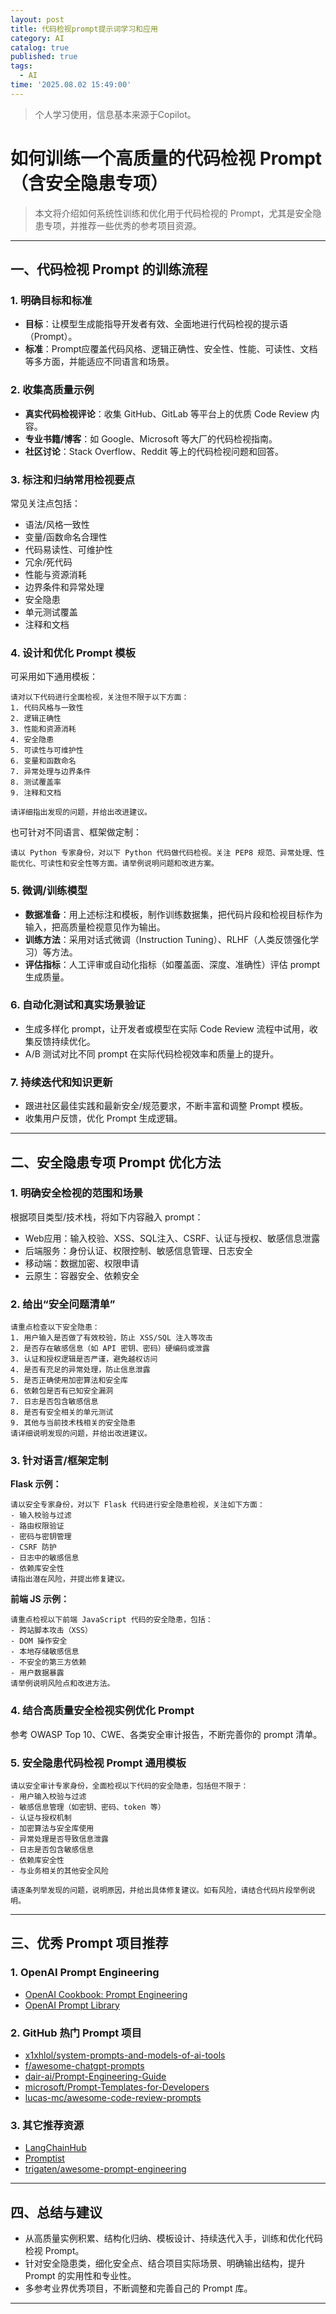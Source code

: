 ```yaml
---
layout: post
title: 代码检视prompt提示词学习和应用
category: AI
catalog: true
published: true
tags:
  - AI
time: '2025.08.02 15:49:00'
---
```

> 个人学习使用，信息基本来源于Copilot。

# 如何训练一个高质量的代码检视 Prompt（含安全隐患专项）

> 本文将介绍如何系统性训练和优化用于代码检视的 Prompt，尤其是安全隐患专项，并推荐一些优秀的参考项目资源。

---

## 一、代码检视 Prompt 的训练流程

### 1. 明确目标和标准

- **目标**：让模型生成能指导开发者有效、全面地进行代码检视的提示语（Prompt）。
- **标准**：Prompt应覆盖代码风格、逻辑正确性、安全性、性能、可读性、文档等多方面，并能适应不同语言和场景。

### 2. 收集高质量示例

- **真实代码检视评论**：收集 GitHub、GitLab 等平台上的优质 Code Review 内容。
- **专业书籍/博客**：如 Google、Microsoft 等大厂的代码检视指南。
- **社区讨论**：Stack Overflow、Reddit 等上的代码检视问题和回答。

### 3. 标注和归纳常用检视要点

常见关注点包括：

- 语法/风格一致性
- 变量/函数命名合理性
- 代码易读性、可维护性
- 冗余/死代码
- 性能与资源消耗
- 边界条件和异常处理
- 安全隐患
- 单元测试覆盖
- 注释和文档

### 4. 设计和优化 Prompt 模板

可采用如下通用模板：

```text
请对以下代码进行全面检视，关注但不限于以下方面：
1. 代码风格与一致性
2. 逻辑正确性
3. 性能和资源消耗
4. 安全隐患
5. 可读性与可维护性
6. 变量和函数命名
7. 异常处理与边界条件
8. 测试覆盖率
9. 注释和文档

请详细指出发现的问题，并给出改进建议。
```

也可针对不同语言、框架做定制：

```text
请以 Python 专家身份，对以下 Python 代码做代码检视。关注 PEP8 规范、异常处理、性能优化、可读性和安全性等方面。请举例说明问题和改进方案。
```

### 5. 微调/训练模型

- **数据准备**：用上述标注和模板，制作训练数据集，把代码片段和检视目标作为输入，把高质量检视意见作为输出。
- **训练方法**：采用对话式微调（Instruction Tuning）、RLHF（人类反馈强化学习）等方法。
- **评估指标**：人工评审或自动化指标（如覆盖面、深度、准确性）评估 prompt 生成质量。

### 6. 自动化测试和真实场景验证

- 生成多样化 prompt，让开发者或模型在实际 Code Review 流程中试用，收集反馈持续优化。
- A/B 测试对比不同 prompt 在实际代码检视效率和质量上的提升。

### 7. 持续迭代和知识更新

- 跟进社区最佳实践和最新安全/规范要求，不断丰富和调整 Prompt 模板。
- 收集用户反馈，优化 Prompt 生成逻辑。

---

## 二、安全隐患专项 Prompt 优化方法

### 1. 明确安全检视的范围和场景

根据项目类型/技术栈，将如下内容融入 prompt：

- Web应用：输入校验、XSS、SQL注入、CSRF、认证与授权、敏感信息泄露
- 后端服务：身份认证、权限控制、敏感信息管理、日志安全
- 移动端：数据加密、权限申请
- 云原生：容器安全、依赖安全

### 2. 给出“安全问题清单”

```text
请重点检查以下安全隐患：
1. 用户输入是否做了有效校验，防止 XSS/SQL 注入等攻击
2. 是否存在敏感信息（如 API 密钥、密码）硬编码或泄露
3. 认证和授权逻辑是否严谨，避免越权访问
4. 是否有充足的异常处理，防止信息泄露
5. 是否正确使用加密算法和安全库
6. 依赖包是否有已知安全漏洞
7. 日志是否包含敏感信息
8. 是否有安全相关的单元测试
9. 其他与当前技术栈相关的安全隐患
请详细说明发现的问题，并给出改进建议。
```

### 3. 针对语言/框架定制

**Flask 示例：**

```text
请以安全专家身份，对以下 Flask 代码进行安全隐患检视，关注如下方面：
- 输入校验与过滤
- 路由权限验证
- 密码与密钥管理
- CSRF 防护
- 日志中的敏感信息
- 依赖库安全性
请指出潜在风险，并提出修复建议。
```

**前端 JS 示例：**

```text
请重点检视以下前端 JavaScript 代码的安全隐患，包括：
- 跨站脚本攻击（XSS）
- DOM 操作安全
- 本地存储敏感信息
- 不安全的第三方依赖
- 用户数据暴露
请举例说明风险点和改进方法。
```

### 4. 结合高质量安全检视实例优化 Prompt

参考 OWASP Top 10、CWE、各类安全审计报告，不断完善你的 prompt 清单。

### 5. 安全隐患代码检视 Prompt 通用模板

```text
请以安全审计专家身份，全面检视以下代码的安全隐患，包括但不限于：
- 用户输入校验与过滤
- 敏感信息管理（如密钥、密码、token 等）
- 认证与授权机制
- 加密算法与安全库使用
- 异常处理是否导致信息泄露
- 日志是否包含敏感信息
- 依赖库安全性
- 与业务相关的其他安全风险

请逐条列举发现的问题，说明原因，并给出具体修复建议。如有风险，请结合代码片段举例说明。
```

---

## 三、优秀 Prompt 项目推荐

### 1. OpenAI Prompt Engineering

- [OpenAI Cookbook: Prompt Engineering](https://cookbook.openai.com/examples/prompt_engineering)
- [OpenAI Prompt Library](https://platform.openai.com/examples)

### 2. GitHub 热门 Prompt 项目

- [x1xhlol/system-prompts-and-models-of-ai-tools](https://github.com/x1xhlol/system-prompts-and-models-of-ai-tools)
- [f/awesome-chatgpt-prompts](https://github.com/f/awesome-chatgpt-prompts)
- [dair-ai/Prompt-Engineering-Guide](https://github.com/dair-ai/Prompt-Engineering-Guide)
- [microsoft/Prompt-Templates-for-Developers](https://github.com/microsoft/Prompt-Templates-for-Developers)
- [lucas-mc/awesome-code-review-prompts](https://github.com/lucas-mc/awesome-code-review-prompts)

### 3. 其它推荐资源

- [LangChainHub](https://smith.langchain.com/hub)
- [Promptist](https://promptist.ai/)
- [trigaten/awesome-prompt-engineering](https://github.com/trigaten/awesome-prompt-engineering)

---
## 四、总结与建议

- 从高质量实例积累、结构化归纳、模板设计、持续迭代入手，训练和优化代码检视 Prompt。
- 针对安全隐患类，细化安全点、结合项目实际场景、明确输出结构，提升 Prompt 的实用性和专业性。
- 多参考业界优秀项目，不断调整和完善自己的 Prompt 库。
---
